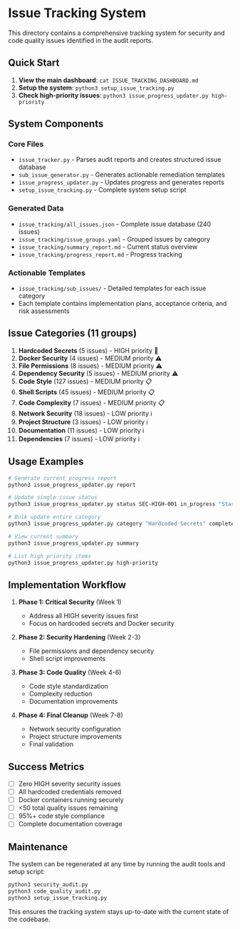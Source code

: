 # Issue Tracking System

This directory contains a comprehensive tracking system for security and code quality issues identified in the audit reports.

## Quick Start

1. **View the main dashboard**: `cat ISSUE_TRACKING_DASHBOARD.md`
2. **Setup the system**: `python3 setup_issue_tracking.py`
3. **Check high-priority issues**: `python3 issue_progress_updater.py high-priority`

## System Components

### Core Files
- `issue_tracker.py` - Parses audit reports and creates structured issue database
- `sub_issue_generator.py` - Generates actionable remediation templates
- `issue_progress_updater.py` - Updates progress and generates reports
- `setup_issue_tracking.py` - Complete system setup script

### Generated Data
- `issue_tracking/all_issues.json` - Complete issue database (240 issues)
- `issue_tracking/issue_groups.yaml` - Grouped issues by category
- `issue_tracking/summary_report.md` - Current status overview
- `issue_tracking/progress_report.md` - Progress tracking

### Actionable Templates
- `issue_tracking/sub_issues/` - Detailed templates for each issue category
- Each template contains implementation plans, acceptance criteria, and risk assessments

## Issue Categories (11 groups)

1. **Hardcoded Secrets** (5 issues) - HIGH priority 🚨
2. **Docker Security** (4 issues) - MEDIUM priority ⚠️
3. **File Permissions** (8 issues) - MEDIUM priority ⚠️
4. **Dependency Security** (5 issues) - MEDIUM priority ⚠️
5. **Code Style** (127 issues) - MEDIUM priority 📋
6. **Shell Scripts** (45 issues) - MEDIUM priority 📋
7. **Code Complexity** (7 issues) - MEDIUM priority 📋
8. **Network Security** (18 issues) - LOW priority ℹ️
9. **Project Structure** (3 issues) - LOW priority ℹ️
10. **Documentation** (11 issues) - LOW priority ℹ️
11. **Dependencies** (7 issues) - LOW priority ℹ️

## Usage Examples

```bash
# Generate current progress report
python3 issue_progress_updater.py report

# Update single issue status
python3 issue_progress_updater.py status SEC-HIGH-001 in_progress "Started work"

# Bulk update entire category
python3 issue_progress_updater.py category "Hardcoded Secrets" completed "All fixed"

# View current summary
python3 issue_progress_updater.py summary

# List high priority items
python3 issue_progress_updater.py high-priority
```

## Implementation Workflow

1. **Phase 1: Critical Security** (Week 1)
   - Address all HIGH severity issues first
   - Focus on hardcoded secrets and Docker security

2. **Phase 2: Security Hardening** (Week 2-3)  
   - File permissions and dependency security
   - Shell script improvements

3. **Phase 3: Code Quality** (Week 4-6)
   - Code style standardization
   - Complexity reduction
   - Documentation improvements

4. **Phase 4: Final Cleanup** (Week 7-8)
   - Network security configuration
   - Project structure improvements
   - Final validation

## Success Metrics

- [ ] Zero HIGH severity security issues
- [ ] All hardcoded credentials removed  
- [ ] Docker containers running securely
- [ ] <50 total quality issues remaining
- [ ] 95%+ code style compliance
- [ ] Complete documentation coverage

## Maintenance

The system can be regenerated at any time by running the audit tools and setup script:

```bash
python3 security_audit.py
python3 code_quality_audit.py  
python3 setup_issue_tracking.py
```

This ensures the tracking system stays up-to-date with the current state of the codebase.